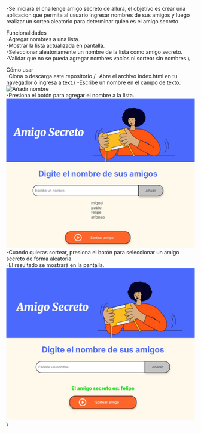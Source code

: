 -Se iniciará el challenge amigo secreto de allura, el objetivo es crear una aplicacion que permita al usuario 
ingresar nombres de sus amigos y luego realizar un sorteo aleatorio para determinar quien es el amigo secreto.

Funcionalidades\
-Agregar nombres a una lista.\
-Mostrar la lista actualizada en pantalla.\
-Seleccionar aleatoriamente un nombre de la lista como amigo secreto.\
-Validar que no se pueda agregar nombres vacíos ni sortear sin nombres.\

Cómo usar\
-Clona o descarga este repositorio./
-Abre el archivo index.html en tu navegador ó ingresa a [text](https://miguel52870.github.io/Challenge-Amigo-Secreto/)./
-Escribe un nombre en el campo de texto.\
![Añadir nombre](assets/Añadir-nombre.jpg)\
-Presiona el botón para agregar el nombre a la lista.\
![Lista de nombres](assets/lista-de-nombres.jpg)\
-Cuando quieras sortear, presiona el botón para seleccionar un amigo secreto de forma aleatoria.\
-El resultado se mostrará en la pantalla.\
![Nombre sorteado](assets/nombre-sorteado.jpg)\

